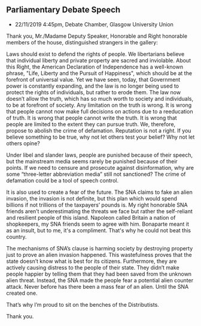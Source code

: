 
## Parliamentary Debate Speech 
* 22/11/2019  4:45pm, Debate Chamber, Glasgow University Union  

Thank you, Mr./Madame Deputy Speaker, Honorable and Right honorable members of the house, distinguished strangers in the gallery:

Laws should exist to defend the rights of people. We libertarians believe that individual liberty and private property are sacred and inviolable. About this Right, the American Declaration of Independence has a well-known phrase, "Life, Liberty and the Pursuit of Happiness", which should be at the forefront of universal value. Yet we have seen, today, that Government power is constantly expanding, and the law is no longer being used to protect the rights of individuals, but rather to erode them. The law now doesn’t allow the truth, which has so much worth to society and individuals, to be at forefront of society. Any limitation on the truth is wrong. It is wrong that people cannot now make full decisions on actions due to a reeducation of truth. It is wrong that people cannot write the truth. It is wrong that people are limited to the extent they can pursue truth. We, therefore, propose to abolish the crime of defamation. Reputation is not a right. If you believe something to be true, why not let others test your belief? Why not let others opine?

Under libel and slander laws, people are punished because of their speech, but the mainstream media seems rarely be punished because of their points. If we need to censure and prosecute against disinformation, why are some “three-letter abbreviation media” still not sanctioned? The crime of defamation could be a tool of speech control. 

It is also used to create a fear of the future. The SNA claims to fake an alien invasion, the invasion is not definite, but this plan which would spend billions if not trillions of the taxpayers’ pounds is. My right honorable SNA friends aren’t underestimating the threats we face but rather the self-reliant and resilient people of this island. Napoleon called Britain a nation of shopkeepers, my SNA friends seem to agree with him. Bonaparte meant it as an insult, but to me, it's a compliment. That's why he could not beat this country.

The mechanisms of SNA’s clause is harming society by destroying property just to prove an alien invasion happened. This wastefulness proves that the state doesn’t know what is best for its citizens. Furthermore, they are actively causing distress to the people of their state. They didn’t make people happier by telling them that they had been saved from the unknown alien threat. Instead, the SNA made the people fear a potential alien counter attack. Never before has there been a mass fear of an alien. Until the SNA created one.

That’s why I’m proud to sit on the benches of the Distributists.

Thank you.  

